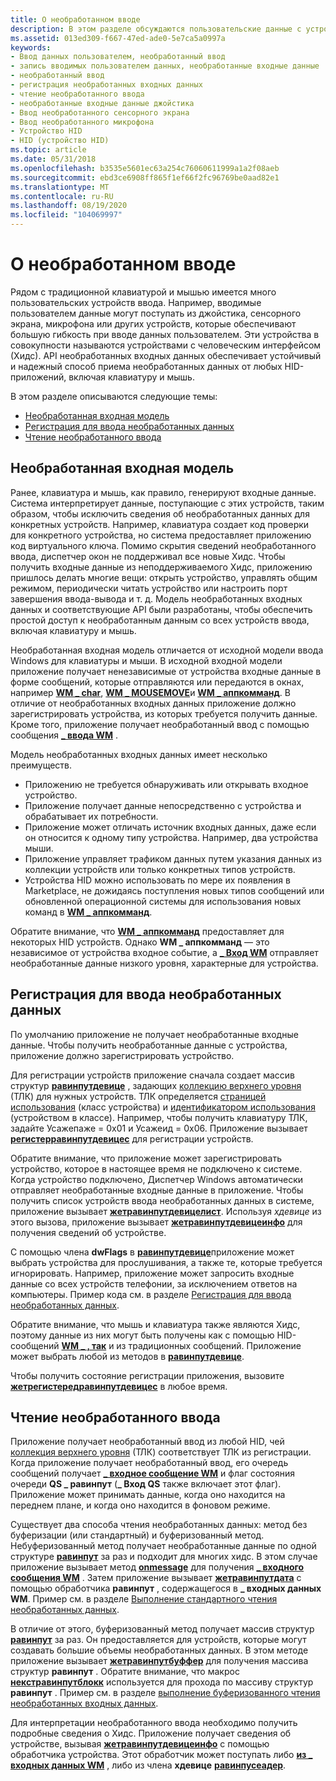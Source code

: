 ```yaml
---
title: О необработанном вводе
description: В этом разделе обсуждаются пользовательские данные с устройств, таких как джойстики, сенсорные экраны и микрофоны.
ms.assetid: 013ed309-f667-47ed-ade0-5e7ca5a0997a
keywords:
- Ввод данных пользователем, необработанный ввод
- запись вводимых пользователем данных, необработанные входные данные
- необработанный ввод
- регистрация необработанных входных данных
- чтение необработанного ввода
- необработанные входные данные джойстика
- Ввод необработанного сенсорного экрана
- Ввод необработанного микрофона
- Устройство HID
- HID (устройство HID)
ms.topic: article
ms.date: 05/31/2018
ms.openlocfilehash: b3535e5601ec63a254c76060611999a1a2f08aeb
ms.sourcegitcommit: ebd3ce6908ff865f1ef66f2fc96769be0aad82e1
ms.translationtype: MT
ms.contentlocale: ru-RU
ms.lasthandoff: 08/19/2020
ms.locfileid: "104069997"
---
```

# <a name="about-raw-input"></a>О необработанном вводе

Рядом с традиционной клавиатурой и мышью имеется много пользовательских устройств ввода. Например, вводимые пользователем данные могут поступать из джойстика, сенсорного экрана, микрофона или других устройств, которые обеспечивают большую гибкость при вводе данных пользователем. Эти устройства в совокупности называются устройствами с человеческим интерфейсом (Хидс). API необработанных входных данных обеспечивает устойчивый и надежный способ приема необработанных данных от любых HID-приложений, включая клавиатуру и мышь.

В этом разделе описываются следующие темы:

-   [Необработанная входная модель](#raw-input-model)
-   [Регистрация для ввода необработанных данных](#registration-for-raw-input)
-   [Чтение необработанного ввода](#reading-raw-input)

## <a name="raw-input-model"></a>Необработанная входная модель

Ранее, клавиатура и мышь, как правило, генерируют входные данные. Система интерпретирует данные, поступающие с этих устройств, таким образом, чтобы исключить сведения об необработанных данных для конкретных устройств. Например, клавиатура создает код проверки для конкретного устройства, но система предоставляет приложению код виртуального ключа. Помимо скрытия сведений необработанного ввода, диспетчер окон не поддерживал все новые Хидс. Чтобы получить входные данные из неподдерживаемого Хидс, приложению пришлось делать многие вещи: открыть устройство, управлять общим режимом, периодически читать устройство или настроить порт завершения ввода-вывода и т. д. Модель необработанных входных данных и соответствующие API были разработаны, чтобы обеспечить простой доступ к необработанным данным со всех устройств ввода, включая клавиатуру и мышь.

Необработанная входная модель отличается от исходной модели ввода Windows для клавиатуры и мыши. В исходной входной модели приложение получает ненезависимые от устройства входные данные в форме сообщений, которые отправляются или передаются в окнах, например [**WM \_ char**](wm-char.md), [**WM \_ MOUSEMOVE**](wm-mousemove.md)и [**WM \_ аппкомманд**](wm-appcommand.md). В отличие от необработанных входных данных приложение должно зарегистрировать устройства, из которых требуется получить данные. Кроме того, приложение получает необработанный ввод с помощью сообщения [**\_ ввода WM**](wm-input.md) .

Модель необработанных входных данных имеет несколько преимуществ.

-   Приложению не требуется обнаруживать или открывать входное устройство.
-   Приложение получает данные непосредственно с устройства и обрабатывает их потребности.
-   Приложение может отличать источник входных данных, даже если он относится к одному типу устройства. Например, два устройства мыши.
-   Приложение управляет трафиком данных путем указания данных из коллекции устройств или только конкретных типов устройств.
-   Устройства HID можно использовать по мере их появления в Marketplace, не дожидаясь поступления новых типов сообщений или обновленной операционной системы для использования новых команд в [**WM \_ аппкомманд**](wm-appcommand.md).

Обратите внимание, что [**WM \_ аппкомманд**](wm-appcommand.md) предоставляет для некоторых HID устройств. Однако **WM \_ аппкомманд** — это независимое от устройства входное событие, а [**\_ Вход WM**](wm-input.md) отправляет необработанные данные низкого уровня, характерные для устройства.

## <a name="registration-for-raw-input"></a>Регистрация для ввода необработанных данных

По умолчанию приложение не получает необработанные входные данные. Чтобы получить необработанные данные с устройства, приложение должно зарегистрировать устройство.

Для регистрации устройств приложение сначала создает массив структур [**равинпутдевице**](/windows/win32/api/winuser/ns-winuser-rawinputdevice) , задающих [коллекцию верхнего уровня](/windows-hardware/drivers/hid/top-level-collections) (ТЛК) для нужных устройств. ТЛК определяется [страницей использования](/windows-hardware/drivers/hid/hid-usages#usage-page) (класс устройства) и [идентификатором использования](/windows-hardware/drivers/hid/hid-usages#usage-id) (устройством в классе). Например, чтобы получить клавиатуру ТЛК, задайте Усажепаже = 0x01 и Усажеид = 0x06. Приложение вызывает [**регистерравинпутдевицес**](/windows/win32/api/winuser/nf-winuser-registerrawinputdevices) для регистрации устройств.

Обратите внимание, что приложение может зарегистрировать устройство, которое в настоящее время не подключено к системе. Когда устройство подключено, Диспетчер Windows автоматически отправляет необработанные входные данные в приложение. Чтобы получить список устройств ввода необработанных данных в системе, приложение вызывает [**жетравинпутдевицелист**](/windows/win32/api/winuser/nf-winuser-getrawinputdevicelist). Используя *хдевице* из этого вызова, приложение вызывает [**жетравинпутдевицеинфо**](/windows/win32/api/winuser/nf-winuser-getrawinputdeviceinfoa) для получения сведений об устройстве.

С помощью члена **dwFlags** в [**равинпутдевице**](/windows/win32/api/winuser/ns-winuser-rawinputdevice)приложение может выбрать устройства для прослушивания, а также те, которые требуется игнорировать. Например, приложение может запросить входные данные со всех устройств телефонии, за исключением ответов на компьютеры. Пример кода см. в разделе [Регистрация для ввода необработанных данных](using-raw-input.md).

Обратите внимание, что мышь и клавиатура также являются Хидс, поэтому данные из них могут быть получены как с помощью HID-сообщений [**WM \_ , так**](wm-input.md) и из традиционных сообщений. Приложение может выбрать любой из методов в [**равинпутдевице**](/windows/win32/api/winuser/ns-winuser-rawinputdevice).

Чтобы получить состояние регистрации приложения, вызовите [**жетрегистередравинпутдевицес**](/windows/win32/api/winuser/nf-winuser-getregisteredrawinputdevices) в любое время.

## <a name="reading-raw-input"></a>Чтение необработанного ввода

Приложение получает необработанный ввод из любой HID, чей [коллекция верхнего уровня](/windows-hardware/drivers/hid/top-level-collections) (ТЛК) соответствует ТЛК из регистрации. Когда приложение получает необработанный ввод, его очередь сообщений получает [**\_ входное сообщение WM**](wm-input.md) и флаг состояния очереди **QS \_ равинпут** (**\_ Вход QS** также включает этот флаг). Приложение может принимать данные, когда оно находится на переднем плане, и когда оно находится в фоновом режиме.

Существует два способа чтения необработанных данных: метод без буферизации (или стандартный) и буферизованный метод. Небуферизованный метод получает необработанные данные по одной структуре [**равинпут**](/windows/win32/api/winuser/ns-winuser-rawinput) за раз и подходит для многих хидс. В этом случае приложение вызывает метод [**onmessage**](/windows/desktop/api/winuser/nf-winuser-getmessage) для получения [**\_ входного сообщения WM**](wm-input.md) . Затем приложение вызывает [**жетравинпутдата**](/windows/win32/api/winuser/nf-winuser-getrawinputdata) с помощью обработчика **равинпут** , содержащегося в **\_ входных данных WM**. Пример см. в разделе [Выполнение стандартного чтения необработанных данных](using-raw-input.md).

В отличие от этого, буферизованный метод получает массив структур [**равинпут**](/windows/win32/api/winuser/ns-winuser-rawinput) за раз. Он предоставляется для устройств, которые могут создавать большие объемы необработанных данных. В этом методе приложение вызывает [**жетравинпутбуффер**](/windows/win32/api/winuser/nf-winuser-getrawinputbuffer) для получения массива структур **равинпут** . Обратите внимание, что макрос [**некстравинпутблокк**](/windows/win32/api/winuser/nf-winuser-nextrawinputblock) используется для прохода по массиву структур **равинпут** . Пример см. в разделе [выполнение буферизованного чтения необработанных входных данных](using-raw-input.md).

Для интерпретации необработанного ввода необходимо получить подробные сведения о Хидс. Приложение получает сведения об устройстве, вызывая [**жетравинпутдевицеинфо**](/windows/win32/api/winuser/nf-winuser-getrawinputdeviceinfoa) с помощью обработчика устройства. Этот обработчик может поступать либо [**из \_ входных данных WM**](wm-input.md) , либо из члена **хдевице** [**равинпусеадер**](/windows/win32/api/winuser/ns-winuser-rawinputheader).